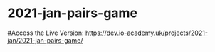 # 2021-jan-pairs-game
#Access the Live Version: https://dev.io-academy.uk/projects/2021-jan/2021-jan-pairs-game/
#
